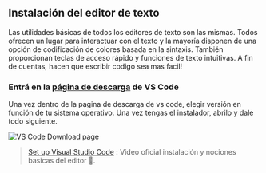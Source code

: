 ## Instalación del editor de texto

Las utilidades básicas de todos los editores de texto son las mismas. Todos ofrecen un lugar para interactuar con el texto y la mayoría disponen de una opción de codificación de colores basada en la sintaxis. También proporcionan teclas de acceso rápido y funciones de texto intuitivas. A fin de cuentas, hacen que escribir codigo sea mas facil!

### Entrá en la [página de descarga](https://code.visualstudio.com/Download) de VS Code

Una vez dentro de la pagina de descarga de vs code, elegir versión en función de tu sistema operativo. Una vez tengas el instalador, abrilo y dale todo siguiente.

![VS Code Download page](https://user-images.githubusercontent.com/84806140/169602174-8d254c26-721a-48ee-9f10-c2f44209baab.png "VS Code Download page")

> [Set up Visual Studio Code](https://youtu.be/ITxcbrfEcIY) : Video oficial instalación y nociones basicas del editor 🤙.